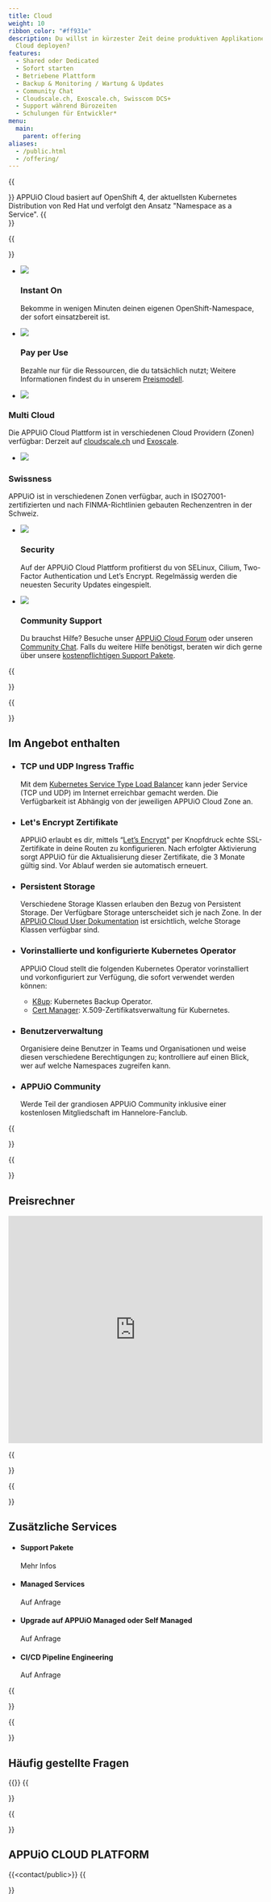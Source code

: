 ```yaml
---
title: Cloud
weight: 10
ribbon_color: "#ff931e"
description: Du willst in kürzester Zeit deine produktiven Applikationen in eine
  Cloud deployen?
features:
  - Shared oder Dedicated
  - Sofort starten
  - Betriebene Plattform
  - Backup & Monitoring / Wartung & Updates
  - Community Chat
  - Cloudscale.ch, Exoscale.ch, Swisscom DCS+
  - Support während Bürozeiten
  - Schulungen für Entwickler*
menu:
  main:
    parent: offering
aliases:
  - /public.html
  - /offering/
---
```

{{<section class="offering-hero public" header="images/header.svg">}}
APPUiO Cloud basiert auf OpenShift 4, der aktuellsten Kubernetes Distribution von Red Hat und verfolgt den Ansatz "Namespace as a Service".
{{</section>}}

{{<section class="darkblue has-cols">}}

* ![](/images/offer2_advantage4.svg)

  ### Instant On

  Bekomme in wenigen Minuten deinen eigenen OpenShift-Namespace, der sofort einsatzbereit ist.
* ![](/images/offer2_advantage5.svg)

  ### Pay per Use

  Bezahle nur für die Ressourcen, die du tatsächlich nutzt; Weitere Informationen findest du in unserem [Preismodell](https://products.docs.vshn.ch/products/appuio/cloud/pricing.html).
* ![](/images/offer2_advantage6.svg)

### Multi Cloud

  Die APPUiO Cloud Plattform ist in verschiedenen Cloud Providern (Zonen) verfügbar: Derzeit auf [cloudscale.ch](https://www.cloudscale.ch/) und [Exoscale](https://www.exoscale.com/).

* ![](/images/offer2_advantage1.svg)

### Swissness

  APPUiO ist in verschiedenen Zonen verfügbar, auch in ISO27001-zertifizierten und nach FINMA-Richtlinien gebauten Rechenzentren in der Schweiz.

* ![](/images/offer2_advantage2.svg)

  ### Security

  Auf der APPUiO Cloud Plattform profitierst du von SELinux, Cilium, Two-Factor Authentication und Let’s Encrypt. Regelmässig werden die neuesten Security Updates eingespielt.
* ![](/images/offer2_advantage3.svg)

  ### Community Support

  Du brauchst Hilfe? Besuche unser [APPUiO Cloud Forum](https://discuss.appuio.cloud/) oder unseren [Community Chat](https://community.appuio.ch). Falls du weitere Hilfe benötigst, beraten wir dich gerne über unsere [kostenpflichtigen Support Pakete](https://products.docs.vshn.ch/products/appuio/cloud/support_packages.html).

{{</section>}}

{{<section class="has-cols col-cyan y-narrow">}}

# Im Angebot enthalten

* ### TCP und UDP Ingress Traffic

  Mit dem [Kubernetes Service Type Load Balancer](https://kubernetes.io/docs/concepts/services-networking/service/#loadbalancer) kann jeder Service (TCP und UDP) im Internet erreichbar gemacht werden. Die Verfügbarkeit ist Abhängig von der jeweiligen APPUiO Cloud Zone an. 
* ### Let's Encrypt Zertifikate

  APPUiO erlaubt es dir, mittels “[Let’s Encrypt](https://letsencrypt.org/)" per Knopfdruck echte SSL-Zertifikate in deine Routen zu konfigurieren. Nach erfolgter Aktivierung sorgt APPUiO für die Aktualisierung dieser Zertifikate, die 3 Monate gültig sind. Vor Ablauf werden sie automatisch erneuert.
* ### Persistent Storage

  Verschiedene Storage Klassen erlauben den Bezug von Persistent Storage. Der Verfügbare Storage unterscheidet sich je nach Zone. In der [APPUiO Cloud User Dokumentation](https://docs.appuio.cloud/user/explanation/storage-classes.html) ist ersichtlich, welche Storage Klassen verfügbar sind.
* ### Vorinstallierte und konfigurierte Kubernetes Operator

  APPUiO Cloud stellt die folgenden Kubernetes Operator vorinstalliert und vorkonfiguriert zur Verfügung, die sofort verwendet werden können:

  * [K8up](https://k8up.io/): Kubernetes Backup Operator.
  * [Cert Manager](https://cert-manager.io/): X.509-Zertifikatsverwaltung für Kubernetes.
* ### Benutzerverwaltung

  Organisiere deine Benutzer in Teams und Organisationen und weise diesen verschiedene Berechtigungen zu; kontrolliere auf einen Blick, wer auf welche Namespaces zugreifen kann.
* ### APPUiO Community

  Werde Teil der grandiosen APPUiO Community inklusive einer kostenlosen Mitgliedschaft im Hannelore-Fanclub.

{{</section>}}

{{<section class="darkblue">}}
<a name="offer-shared"></a>

# Preisrechner

<iframe width="100%" height="450" src="https://pricing.appuio.cloud/calculator?title=<empty>&style=appuio-dark" style="border: none"></iframe>

{{</section>}}

{{<section class="cyan has-cols four col-white text-left items-center y-narrow">}}

# Zusätzliche Services

* #### Support Pakete

  Mehr Infos
* #### Managed Services

  Auf Anfrage
* #### Upgrade auf APPUiO Managed oder Self Managed

  Auf Anfrage
* #### CI/CD Pipeline Engineering

  Auf Anfrage

{{</section>}}

{{<section class="offers-two-faq">}}

# Häufig gestellte Fragen

{{<faq tag="public">}}
{{</section>}}

{{<section class="darkblue">}}
<a name="contact"></a>

# APPUiO CLOUD PLATFORM

{{<contact/public>}}
{{</section>}}